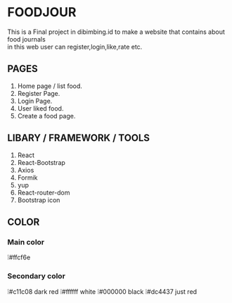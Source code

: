 # FOODJOUR

This is a Final project in dibimbing.id to make a website that contains about food journals  
in this web user can register,login,like,rate etc.

## PAGES

1. Home page / list food.
2. Register Page.
3. Login Page.
4. User liked food.
5. Create a food page.

## LIBARY / FRAMEWORK / TOOLS

1. React
2. React-Bootstrap
3. Axios
4. Formik
5. yup
6. React-router-dom
7. Bootstrap icon

## COLOR

### Main color

❕#ffcf6e

### Secondary color

❕#c11c08 dark red
❕#ffffff white
❕#000000 black
❕#dc4437 just red

